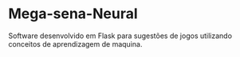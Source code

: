 # Mega-sena-Neural
Software desenvolvido em Flask para sugestões de jogos utilizando conceitos de aprendizagem de maquina.
